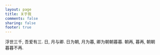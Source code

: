 ```yaml
---
layout: page
title: 关于我
comments: false
sharing: false
footer: true
---
```


浮世三千, 吾爱有三.
日, 月与卿.
日为朝, 月为暮,
卿为朝朝暮暮.
朝再, 暮再,
朝朝暮暮不再.
